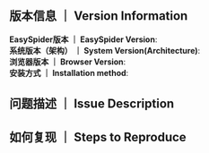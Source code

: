 ## 版本信息 ｜ Version Information
**EasySpider版本 ｜ EasySpider Version**:  
**系统版本（架构） ｜ System Version(Architecture)**:  
**浏览器版本 ｜ Browser Version**:  
**安装方式 ｜ Installation method**:

## 问题描述 ｜ Issue Description


## 如何复现 ｜ Steps to Reproduce


